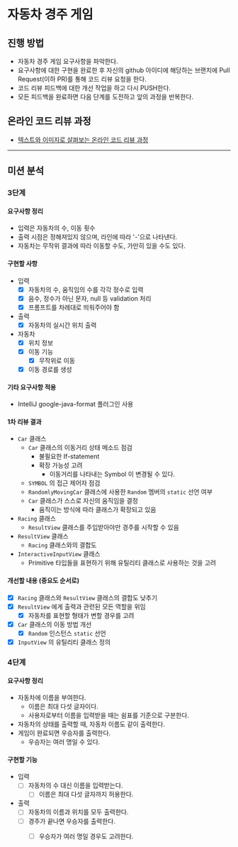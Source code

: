 # 자동차 경주 게임

## 진행 방법

* 자동차 경주 게임 요구사항을 파악한다.
* 요구사항에 대한 구현을 완료한 후 자신의 github 아이디에 해당하는 브랜치에 Pull Request(이하 PR)를 통해 코드 리뷰 요청을 한다.
* 코드 리뷰 피드백에 대한 개선 작업을 하고 다시 PUSH한다.
* 모든 피드백을 완료하면 다음 단계를 도전하고 앞의 과정을 반복한다.

## 온라인 코드 리뷰 과정

* [텍스트와 이미지로 살펴보는 온라인 코드 리뷰 과정](https://github.com/next-step/nextstep-docs/tree/master/codereview)

---

## 미션 분석

### 3단계

#### 요구사항 정리

- 입력은 자동차의 수, 이동 횟수
- 출력 시점은 정해져있지 않으며, 라인에 따라 '-'으로 나타낸다.
- 자동차는 무작위 결과에 따라 이동할 수도, 가만히 있을 수도 있다.

#### 구현할 사항

- 입력
    - [x] 자동차의 수, 움직임의 수를 각각 정수로 입력
    - [x] 음수, 정수가 아닌 문자, null 등 validation 처리
    - [x] 프롬프트를 차례대로 띄워주어야 함
- 출력
    - [x] 자동차의 실시간 위치 출력
- 자동차
    - [x] 위치 정보
    - [x] 이동 기능
        - [x] 무작위로 이동
    - [x] 이동 경로를 생성

#### 기타 요구사항 적용

- IntelliJ google-java-format 플러그인 사용

#### 1차 리뷰 결과

- `Car` 클래스
    - `Car` 클래스의 이동거리 상태 메소드 점검
        - 불필요한 If-statement
        - 확장 가능성 고려
            - 이동거리를 나타내는 Symbol 이 변경될 수 있다.
    - `SYMBOL` 의 접근 제어자 점검
    - `RandomlyMovingCar` 클래스에 사용한 `Random` 멤버의 `static` 선언 여부
    - `Car` 클래스가 스스로 자신의 움직임을 결정
        - 움직이는 방식에 따라 클래스가 확장되고 있음
- `Racing` 클래스
    - `ResultView` 클래스를 주입받아야만 경주를 시작할 수 있음
- `ResultView` 클래스
    - `Racing` 클래스와의 결합도
- `InteractiveInputView` 클래스
    - Primitive 타입들을 표현하기 위해 유틸리티 클래스로 사용하는 것을 고려

#### 개선할 내용 (중요도 순서로)

- [x] `Racing` 클래스와 `ResultView` 클래스의 결합도 낮추기
- [x] `ResultView` 에게 출력과 관련된 모든 역할을 위임
    - [x] 자동차를 표현할 형태가 변할 경우를 고려
- [x] `Car` 클래스의 이동 방법 개선
    - [x] `Random` 인스턴스 `static` 선언
- [x] `InputView` 의 유틸리티 클래스 정의

### 4단계

#### 요구사항 정리

- 자동차에 이름을 부여한다.
  - 이름은 최대 다섯 글자이다.
  - 사용자로부터 이름을 입력받을 때는 쉼표를 기준으로 구분한다.
- 자동차의 상태를 출력할 때, 자동차 이름도 같이 출력한다.
- 게임이 완료되면 우승자를 출력한다.
  - 우승자는 여러 명일 수 있다.

#### 구현할 기능

- 입력
  - [ ] 자동차의 수 대신 이름을 입력받는다.
    - [ ] 이름은 최대 다섯 글자까지 허용한다.
- 출력
  - [ ] 자동차의 이름과 위치를 모두 출력한다.
  - [ ] 경주가 끝나면 우승자를 출력한다.
    - [ ] 우승자가 여러 명일 경우도 고려한다.

